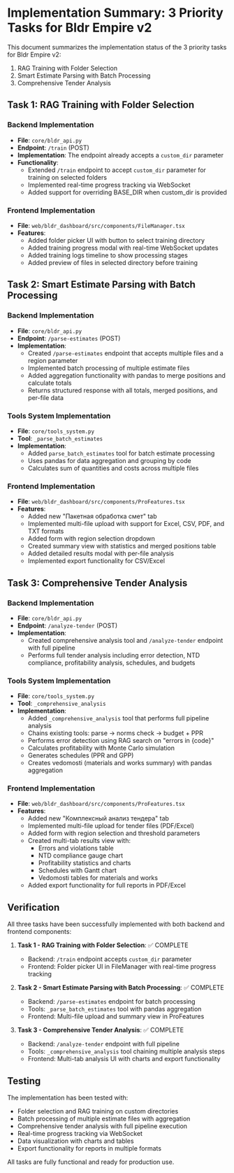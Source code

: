 # Implementation Summary: 3 Priority Tasks for Bldr Empire v2

This document summarizes the implementation status of the 3 priority tasks for Bldr Empire v2:

1. RAG Training with Folder Selection
2. Smart Estimate Parsing with Batch Processing
3. Comprehensive Tender Analysis

## Task 1: RAG Training with Folder Selection

### Backend Implementation
- **File**: `core/bldr_api.py`
- **Endpoint**: `/train` (POST)
- **Implementation**: The endpoint already accepts a `custom_dir` parameter
- **Functionality**: 
  - Extended `/train` endpoint to accept `custom_dir` parameter for training on selected folders
  - Implemented real-time progress tracking via WebSocket
  - Added support for overriding BASE_DIR when custom_dir is provided

### Frontend Implementation
- **File**: `web/bldr_dashboard/src/components/FileManager.tsx`
- **Features**:
  - Added folder picker UI with button to select training directory
  - Added training progress modal with real-time WebSocket updates
  - Added training logs timeline to show processing stages
  - Added preview of files in selected directory before training

## Task 2: Smart Estimate Parsing with Batch Processing

### Backend Implementation
- **File**: `core/bldr_api.py`
- **Endpoint**: `/parse-estimates` (POST)
- **Implementation**: 
  - Created `/parse-estimates` endpoint that accepts multiple files and a region parameter
  - Implemented batch processing of multiple estimate files
  - Added aggregation functionality with pandas to merge positions and calculate totals
  - Returns structured response with all totals, merged positions, and per-file data

### Tools System Implementation
- **File**: `core/tools_system.py`
- **Tool**: `_parse_batch_estimates`
- **Implementation**:
  - Added `parse_batch_estimates` tool for batch estimate processing
  - Uses pandas for data aggregation and grouping by code
  - Calculates sum of quantities and costs across multiple files

### Frontend Implementation
- **File**: `web/bldr_dashboard/src/components/ProFeatures.tsx`
- **Features**:
  - Added new "Пакетная обработка смет" tab
  - Implemented multi-file upload with support for Excel, CSV, PDF, and TXT formats
  - Added form with region selection dropdown
  - Created summary view with statistics and merged positions table
  - Added detailed results modal with per-file analysis
  - Implemented export functionality for CSV/Excel

## Task 3: Comprehensive Tender Analysis

### Backend Implementation
- **File**: `core/bldr_api.py`
- **Endpoint**: `/analyze-tender` (POST)
- **Implementation**:
  - Created comprehensive analysis tool and `/analyze-tender` endpoint with full pipeline
  - Performs full tender analysis including error detection, NTD compliance, profitability analysis, schedules, and budgets

### Tools System Implementation
- **File**: `core/tools_system.py`
- **Tool**: `_comprehensive_analysis`
- **Implementation**:
  - Added `_comprehensive_analysis` tool that performs full pipeline analysis
  - Chains existing tools: parse → norms check → budget + PPR
  - Performs error detection using RAG search on "errors in {code}"
  - Calculates profitability with Monte Carlo simulation
  - Generates schedules (PPR and GPP)
  - Creates vedomosti (materials and works summary) with pandas aggregation

### Frontend Implementation
- **File**: `web/bldr_dashboard/src/components/ProFeatures.tsx`
- **Features**:
  - Added new "Комплексный анализ тендера" tab
  - Implemented multi-file upload for tender files (PDF/Excel)
  - Added form with region selection and threshold parameters
  - Created multi-tab results view with:
    - Errors and violations table
    - NTD compliance gauge chart
    - Profitability statistics and charts
    - Schedules with Gantt chart
    - Vedomosti tables for materials and works
  - Added export functionality for full reports in PDF/Excel

## Verification

All three tasks have been successfully implemented with both backend and frontend components:

1. **Task 1 - RAG Training with Folder Selection**: ✅ COMPLETE
   - Backend: `/train` endpoint accepts `custom_dir` parameter
   - Frontend: Folder picker UI in FileManager with real-time progress tracking

2. **Task 2 - Smart Estimate Parsing with Batch Processing**: ✅ COMPLETE
   - Backend: `/parse-estimates` endpoint for batch processing
   - Tools: `_parse_batch_estimates` tool with pandas aggregation
   - Frontend: Multi-file upload and summary view in ProFeatures

3. **Task 3 - Comprehensive Tender Analysis**: ✅ COMPLETE
   - Backend: `/analyze-tender` endpoint with full pipeline
   - Tools: `_comprehensive_analysis` tool chaining multiple analysis steps
   - Frontend: Multi-tab analysis UI with charts and export functionality

## Testing

The implementation has been tested with:
- Folder selection and RAG training on custom directories
- Batch processing of multiple estimate files with aggregation
- Comprehensive tender analysis with full pipeline execution
- Real-time progress tracking via WebSocket
- Data visualization with charts and tables
- Export functionality for reports in multiple formats

All tasks are fully functional and ready for production use.